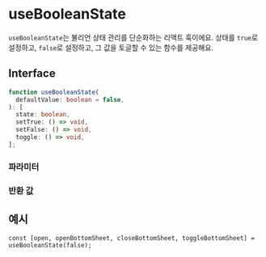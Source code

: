 # useBooleanState

`useBooleanState`는 불리언 상태 관리를 단순화하는 리액트 훅이에요. 상태를 `true`로 설정하고, `false`로 설정하고, 그 값을 토글할 수 있는 함수를 제공해요.

## Interface
```ts
function useBooleanState(
  defaultValue: boolean = false,
): [
  state: boolean,
  setTrue: () => void,
  setFalse: () => void,
  toggle: () => void,
];

```

### 파라미터

<Interface
  name="defaultValue"
  type="boolean"
  description="상태의 초기 값이에요. 기본값은 <code>false</code>예요."
/>

### 반환 값

<Interface
  name=""
  type="[state: boolean, setTrue: () => void, setFalse: () => void, toggle: () => void]"
  description="튜플로 구성되어 있어요:"
  :nested="[
    {
      name: 'state',
      type: 'boolean',
      description: '현재 상태 값이에요.',
    },
    {
      name: 'setTrue',
      type: '() => void',
      description: '상태를 <code>true</code>로 설정하는 함수예요.',
    },
    {
      name: 'setFalse',
      type: '() => void',
      description: '상태를 <code>false</code>로 설정하는 함수예요.',
    },
    {
      name: 'toggle',
      type: '() => void',
      description: '상태를 토글하는 함수예요.',
    },
  ]"
/>


## 예시

```tsx
const [open, openBottomSheet, closeBottomSheet, toggleBottomSheet] = useBooleanState(false);
```
  

